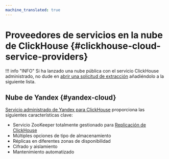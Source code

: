 ```yaml
---
machine_translated: true
---
```


# Proveedores de servicios en la nube de ClickHouse {#clickhouse-cloud-service-providers}

!!! info "INFO"
    Si ha lanzado una nube pública con el servicio ClickHouse administrado, no dude en [abrir una solicitud de extracción](https://github.com/ClickHouse/ClickHouse/edit/master/docs/es/commercial/cloud.md) añadiéndolo a la siguiente lista.

## Nube de Yandex {#yandex-cloud}

[Servicio administrado de Yandex para ClickHouse](https://cloud.yandex.com/services/managed-clickhouse?utm_source=referrals&utm_medium=clickhouseofficialsite&utm_campaign=link3) proporciona las siguientes características clave:

-   Servicio ZooKeeper totalmente gestionado para [Replicación de ClickHouse](../operations/table_engines/replication.md)
-   Múltiples opciones de tipo de almacenamiento
-   Réplicas en diferentes zonas de disponibilidad
-   Cifrado y aislamiento
-   Mantenimiento automatizado

